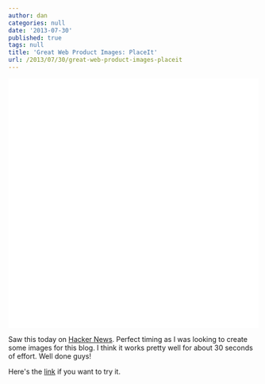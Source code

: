 ```yaml
---
author: dan
categories: null
date: '2013-07-30'
published: true
tags: null
title: 'Great Web Product Images: PlaceIt'
url: /2013/07/30/great-web-product-images-placeit
---
```



<img class="lazy img-rounded img-responsive" src="data:image/gif;base64,R0lGODlhAQABAIABAP///wAAACwAAAAAAQABAAACAkQBADs=" alt="Product Image" data-src="/assets/img/breezi_placeit2.jpg" width="750">

Saw this today on [Hacker News][1].  Perfect timing as I was looking to create some images for this blog.  I think it works pretty well for about 30 seconds of effort.  Well done guys!

Here's the [link][2] if you want to try it.

[1]: https://news.ycombinator.com/news
[2]: http://placeit.breezi.com/productshots/